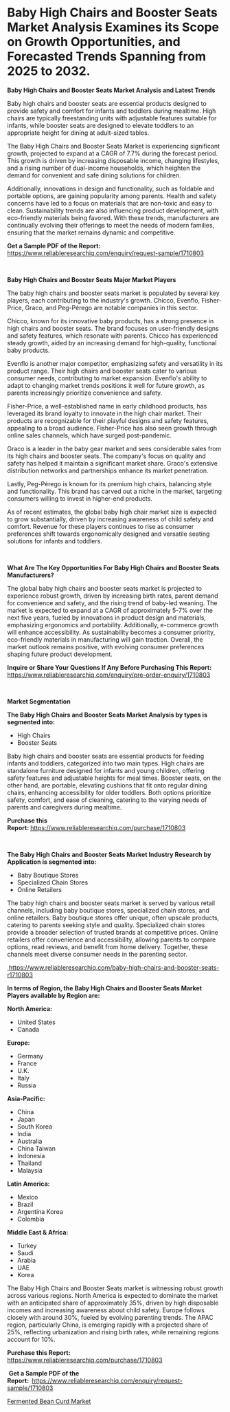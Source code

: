 <p><h1>Baby High Chairs and Booster Seats Market Analysis Examines its Scope on Growth Opportunities, and Forecasted Trends Spanning from 2025 to 2032.</h1></p><p><strong>Baby High Chairs and Booster Seats Market Analysis and Latest Trends</strong></p>
<p><p>Baby high chairs and booster seats are essential products designed to provide safety and comfort for infants and toddlers during mealtime. High chairs are typically freestanding units with adjustable features suitable for infants, while booster seats are designed to elevate toddlers to an appropriate height for dining at adult-sized tables.</p><p>The Baby High Chairs and Booster Seats Market is experiencing significant growth, projected to expand at a CAGR of 7.7% during the forecast period. This growth is driven by increasing disposable income, changing lifestyles, and a rising number of dual-income households, which heighten the demand for convenient and safe dining solutions for children. </p><p>Additionally, innovations in design and functionality, such as foldable and portable options, are gaining popularity among parents. Health and safety concerns have led to a focus on materials that are non-toxic and easy to clean. Sustainability trends are also influencing product development, with eco-friendly materials being favored. With these trends, manufacturers are continually evolving their offerings to meet the needs of modern families, ensuring that the market remains dynamic and competitive.</p></p>
<p><strong>Get a Sample PDF of the Report:&nbsp;</strong> <a href="https://www.reliableresearchiq.com/enquiry/request-sample/1710803?utm_campaign=1720&utm_medium=2&utm_source=Github&utm_content=ia&utm_term=10012025&utm_id=baby-high-chairs-and-booster-seats">https://www.reliableresearchiq.com/enquiry/request-sample/1710803</a></p>
<p>&nbsp;</p>
<p><strong>Baby High Chairs and Booster Seats Major Market Players</strong></p>
<p><p>The baby high chairs and booster seats market is populated by several key players, each contributing to the industry's growth. Chicco, Evenflo, Fisher-Price, Graco, and Peg-Pérego are notable companies in this sector.</p><p>Chicco, known for its innovative baby products, has a strong presence in high chairs and booster seats. The brand focuses on user-friendly designs and safety features, which resonate with parents. Chicco has experienced steady growth, aided by an increasing demand for high-quality, functional baby products. </p><p>Evenflo is another major competitor, emphasizing safety and versatility in its product range. Their high chairs and booster seats cater to various consumer needs, contributing to market expansion. Evenflo's ability to adapt to changing market trends positions it well for future growth, as parents increasingly prioritize convenience and safety.</p><p>Fisher-Price, a well-established name in early childhood products, has leveraged its brand loyalty to innovate in the high chair market. Their products are recognizable for their playful designs and safety features, appealing to a broad audience. Fisher-Price has also seen growth through online sales channels, which have surged post-pandemic.</p><p>Graco is a leader in the baby gear market and sees considerable sales from its high chairs and booster seats. The company's focus on quality and safety has helped it maintain a significant market share. Graco's extensive distribution networks and partnerships enhance its market penetration.</p><p>Lastly, Peg-Pérego is known for its premium high chairs, balancing style and functionality. This brand has carved out a niche in the market, targeting consumers willing to invest in higher-end products. </p><p>As of recent estimates, the global baby high chair market size is expected to grow substantially, driven by increasing awareness of child safety and comfort. Revenue for these players continues to rise as consumer preferences shift towards ergonomically designed and versatile seating solutions for infants and toddlers.</p></p>
<p>&nbsp;</p>
<p><strong>What Are The Key Opportunities For Baby High Chairs and Booster Seats Manufacturers?</strong></p>
<p><p>The global baby high chairs and booster seats market is projected to experience robust growth, driven by increasing birth rates, parent demand for convenience and safety, and the rising trend of baby-led weaning. The market is expected to expand at a CAGR of approximately 5-7% over the next five years, fueled by innovations in product design and materials, emphasizing ergonomics and portability. Additionally, e-commerce growth will enhance accessibility. As sustainability becomes a consumer priority, eco-friendly materials in manufacturing will gain traction. Overall, the market outlook remains positive, with evolving consumer preferences shaping future product development.</p></p>
<p><strong>Inquire or Share Your Questions If Any Before Purchasing This Report:</strong> <a href="https://www.reliableresearchiq.com/enquiry/pre-order-enquiry/1710803?utm_campaign=1720&utm_medium=2&utm_source=Github&utm_content=ia&utm_term=10012025&utm_id=baby-high-chairs-and-booster-seats">https://www.reliableresearchiq.com/enquiry/pre-order-enquiry/1710803</a></p>
<p>&nbsp;</p>
<p><strong>Market Segmentation</strong></p>
<p><strong>The Baby High Chairs and Booster Seats Market Analysis by types is segmented into:</strong></p>
<p><ul><li>High Chairs</li><li>Booster Seats</li></ul></p>
<p><p>Baby high chairs and booster seats are essential products for feeding infants and toddlers, categorized into two main types. High chairs are standalone furniture designed for infants and young children, offering safety features and adjustable heights for meal times. Booster seats, on the other hand, are portable, elevating cushions that fit onto regular dining chairs, enhancing accessibility for older toddlers. Both options prioritize safety, comfort, and ease of cleaning, catering to the varying needs of parents and caregivers during mealtime.</p></p>
<p><strong>Purchase this Report:&nbsp;</strong><a href="https://www.reliableresearchiq.com/purchase/1710803?utm_campaign=1720&utm_medium=2&utm_source=Github&utm_content=ia&utm_term=10012025&utm_id=baby-high-chairs-and-booster-seats">https://www.reliableresearchiq.com/purchase/1710803</a></p>
<p>&nbsp;</p>
<p><strong>The Baby High Chairs and Booster Seats Market Industry Research by Application is segmented into:</strong></p>
<p><ul><li>Baby Boutique Stores</li><li>Specialized Chain Stores</li><li>Online Retailers</li></ul></p>
<p><p>The baby high chairs and booster seats market is served by various retail channels, including baby boutique stores, specialized chain stores, and online retailers. Baby boutique stores offer unique, often upscale products, catering to parents seeking style and quality. Specialized chain stores provide a broader selection of trusted brands at competitive prices. Online retailers offer convenience and accessibility, allowing parents to compare options, read reviews, and benefit from home delivery. Together, these channels meet diverse consumer needs in the parenting sector.</p></p>
<p><a href="https://www.reliableresearchiq.com/baby-high-chairs-and-booster-seats-r1710803?utm_campaign=1720&utm_medium=2&utm_source=Github&utm_content=ia&utm_term=10012025&utm_id=baby-high-chairs-and-booster-seats">&nbsp;https://www.reliableresearchiq.com/baby-high-chairs-and-booster-seats-r1710803</a></p>
<p><strong>In terms of Region, the Baby High Chairs and Booster Seats Market Players available by Region are:</strong></p>
<p>
    <p> <strong> North America: </strong>
        <ul>
            <li>United States</li>
            <li>Canada</li>
        </ul>
        </p> 
    <p> <strong> Europe: </strong>
        <ul>
            <li>Germany</li>
            <li>France</li>
            <li>U.K.</li>
            <li>Italy</li>
            <li>Russia</li>
        </ul>
        </p> 
    <p> <strong> Asia-Pacific: </strong>
        <ul>
            <li>China</li>
            <li>Japan</li>
            <li>South Korea</li>
            <li>India</li>
            <li>Australia</li>
            <li>China Taiwan</li>
            <li>Indonesia</li>
            <li>Thailand</li>
            <li>Malaysia</li>
        </ul>
        </p> 
    <p> <strong> Latin America: </strong>
        <ul>
            <li>Mexico</li>
            <li>Brazil</li>
            <li>Argentina Korea</li>
            <li>Colombia</li>
        </ul>
        </p> 
    <p> <strong> Middle East & Africa: </strong>
        <ul>
            <li>Turkey</li>
            <li>Saudi</li>
            <li>Arabia</li>
            <li>UAE</li>
            <li>Korea</li>
        </ul>
    </p>
    </p>
<p><p>The Baby High Chairs and Booster Seats market is witnessing robust growth across various regions. North America is expected to dominate the market with an anticipated share of approximately 35%, driven by high disposable incomes and increasing awareness about child safety. Europe follows closely with around 30%, fueled by evolving parenting trends. The APAC region, particularly China, is emerging rapidly with a projected share of 25%, reflecting urbanization and rising birth rates, while remaining regions account for 10%.</p></p>
<p><strong>Purchase this Report: </strong><a href="https://www.reliableresearchiq.com/purchase/1710803?utm_campaign=1720&utm_medium=2&utm_source=Github&utm_content=ia&utm_term=10012025&utm_id=baby-high-chairs-and-booster-seats">https://www.reliableresearchiq.com/purchase/1710803</a></p>
<p>&nbsp;<strong>Get a Sample PDF of the Report:&nbsp;&nbsp;</strong><a href="https://www.reliableresearchiq.com/enquiry/request-sample/1710803?utm_campaign=1720&utm_medium=2&utm_source=Github&utm_content=ia&utm_term=10012025&utm_id=baby-high-chairs-and-booster-seats">https://www.reliableresearchiq.com/enquiry/request-sample/1710803</a></p>
<p><strong></strong></p>
<p><p><a href="https://github.com/marlanamarvn/Market-Research-Report-List-1/blob/main/fermented-bean-curd-market.md?utm_campaign=1720&utm_medium=2&utm_source=Github&utm_content=ia&utm_term=10012025&utm_id=baby-high-chairs-and-booster-seats">Fermented Bean Curd Market</a></p></p>